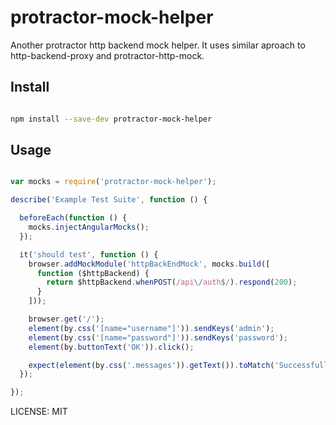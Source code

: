 # protractor-mock-helper

Another protractor http backend mock helper. It uses similar aproach to http-backend-proxy and protractor-http-mock.

## Install

```bash

npm install --save-dev protractor-mock-helper

```


## Usage

```javascript

var mocks = require('protractor-mock-helper');

describe('Example Test Suite', function () {

  beforeEach(function () {
    mocks.injectAngularMocks();
  });

  it('should test', function () {
    browser.addMockModule('httpBackEndMock', mocks.build([
      function ($httpBackend) {
        return $httpBackend.whenPOST(/api\/auth$/).respond(200);
      }
    ]));

    browser.get('/');
    element(by.css('[name="username"]')).sendKeys('admin');
    element(by.css('[name="password"]')).sendKeys('password');
    element(by.buttonText('OK')).click();

    expect(element(by.css('.messages')).getText()).toMatch('Successfully');
  });

});

```

LICENSE: MIT
